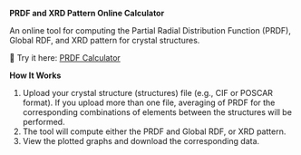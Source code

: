 **PRDF and XRD Pattern Online Calculator**

An online tool for computing the Partial Radial Distribution Function (PRDF), Global RDF, and XRD pattern for crystal structures.

🔗 Try it here: [PRDF Calculator](https://rdf-calculator.streamlit.app/)

**How It Works**
1) Upload your crystal structure (structures) file (e.g., CIF or POSCAR format). If you upload more than one file, averaging of PRDF for the corresponding combinations of elements between the structures will be performed. 
2) The tool will compute either the PRDF and Global RDF, or XRD pattern.
3) View the plotted graphs and download the corresponding data. 
